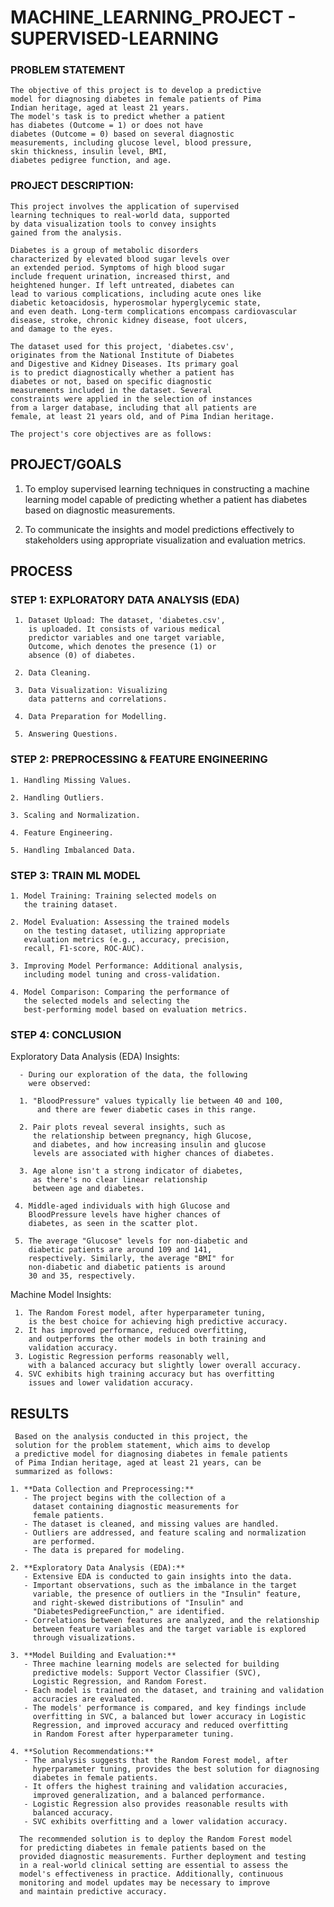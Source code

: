 # MACHINE_LEARNING_PROJECT - SUPERVISED-LEARNING


### PROBLEM STATEMENT

    The objective of this project is to develop a predictive
    model for diagnosing diabetes in female patients of Pima
    Indian heritage, aged at least 21 years.
    The model's task is to predict whether a patient
    has diabetes (Outcome = 1) or does not have 
    diabetes (Outcome = 0) based on several diagnostic
    measurements, including glucose level, blood pressure,
    skin thickness, insulin level, BMI,
    diabetes pedigree function, and age.

### PROJECT DESCRIPTION:

    This project involves the application of supervised
    learning techniques to real-world data, supported
    by data visualization tools to convey insights
    gained from the analysis.

    Diabetes is a group of metabolic disorders
    characterized by elevated blood sugar levels over
    an extended period. Symptoms of high blood sugar
    include frequent urination, increased thirst, and
    heightened hunger. If left untreated, diabetes can
    lead to various complications, including acute ones like
    diabetic ketoacidosis, hyperosmolar hyperglycemic state,
    and even death. Long-term complications encompass cardiovascular
    disease, stroke, chronic kidney disease, foot ulcers,
    and damage to the eyes.

    The dataset used for this project, 'diabetes.csv',
    originates from the National Institute of Diabetes
    and Digestive and Kidney Diseases. Its primary goal
    is to predict diagnostically whether a patient has
    diabetes or not, based on specific diagnostic
    measurements included in the dataset. Several
    constraints were applied in the selection of instances
    from a larger database, including that all patients are
    female, at least 21 years old, and of Pima Indian heritage.

    The project's core objectives are as follows:


## PROJECT/GOALS

1. To employ supervised learning techniques in
   constructing a machine learning model capable
   of predicting whether a patient has diabetes
   based on diagnostic measurements.

2. To communicate the insights and model predictions
   effectively to stakeholders using appropriate
   visualization and evaluation metrics.


## PROCESS

### STEP 1: EXPLORATORY DATA ANALYSIS (EDA)

     
     1. Dataset Upload: The dataset, 'diabetes.csv',
        is uploaded. It consists of various medical
        predictor variables and one target variable,
        Outcome, which denotes the presence (1) or
        absence (0) of diabetes.

     2. Data Cleaning.

     3. Data Visualization: Visualizing
        data patterns and correlations.

     4. Data Preparation for Modelling.

     5. Answering Questions.

### STEP 2: PREPROCESSING & FEATURE ENGINEERING 


    1. Handling Missing Values.

    2. Handling Outliers.

    3. Scaling and Normalization.

    4. Feature Engineering.

    5. Handling Imbalanced Data.


### STEP 3: TRAIN ML MODEL

    1. Model Training: Training selected models on
       the training dataset.

    2. Model Evaluation: Assessing the trained models
       on the testing dataset, utilizing appropriate
       evaluation metrics (e.g., accuracy, precision,
       recall, F1-score, ROC-AUC).

    3. Improving Model Performance: Additional analysis,
       including model tuning and cross-validation.

    4. Model Comparison: Comparing the performance of
       the selected models and selecting the
       best-performing model based on evaluation metrics.


### STEP 4: CONCLUSION

   Exploratory Data Analysis (EDA) Insights:

      - During our exploration of the data, the following
        were observed:

      1. "BloodPressure" values typically lie between 40 and 100,
          and there are fewer diabetic cases in this range.

      2. Pair plots reveal several insights, such as
         the relationship between pregnancy, high Glucose,
         and diabetes, and how increasing insulin and glucose
         levels are associated with higher chances of diabetes.

      3. Age alone isn't a strong indicator of diabetes,
         as there's no clear linear relationship
         between age and diabetes.

     4. Middle-aged individuals with high Glucose and
        BloodPressure levels have higher chances of
        diabetes, as seen in the scatter plot.

     5. The average "Glucose" levels for non-diabetic and
        diabetic patients are around 109 and 141,
        respectively. Similarly, the average "BMI" for
        non-diabetic and diabetic patients is around
        30 and 35, respectively.

   Machine Model Insights:

     1. The Random Forest model, after hyperparameter tuning,
        is the best choice for achieving high predictive accuracy.
     2. It has improved performance, reduced overfitting,
        and outperforms the other models in both training and
        validation accuracy.
     3. Logistic Regression performs reasonably well,
        with a balanced accuracy but slightly lower overall accuracy.
     4. SVC exhibits high training accuracy but has overfitting
        issues and lower validation accuracy.

## RESULTS

     Based on the analysis conducted in this project, the
     solution for the problem statement, which aims to develop
     a predictive model for diagnosing diabetes in female patients
     of Pima Indian heritage, aged at least 21 years, can be 
     summarized as follows:

    1. **Data Collection and Preprocessing:**
       - The project begins with the collection of a
         dataset containing diagnostic measurements for
         female patients. 
       - The dataset is cleaned, and missing values are handled.
       - Outliers are addressed, and feature scaling and normalization
         are performed.
       - The data is prepared for modeling.

    2. **Exploratory Data Analysis (EDA):**
       - Extensive EDA is conducted to gain insights into the data.
       - Important observations, such as the imbalance in the target
         variable, the presence of outliers in the "Insulin" feature,
         and right-skewed distributions of "Insulin" and
         "DiabetesPedigreeFunction," are identified.
       - Correlations between features are analyzed, and the relationship
         between feature variables and the target variable is explored
         through visualizations.

    3. **Model Building and Evaluation:**
       - Three machine learning models are selected for building
         predictive models: Support Vector Classifier (SVC),
         Logistic Regression, and Random Forest.
       - Each model is trained on the dataset, and training and validation
         accuracies are evaluated.
       - The models' performance is compared, and key findings include
         overfitting in SVC, a balanced but lower accuracy in Logistic
         Regression, and improved accuracy and reduced overfitting
         in Random Forest after hyperparameter tuning.

    4. **Solution Recommendations:**
       - The analysis suggests that the Random Forest model, after
         hyperparameter tuning, provides the best solution for diagnosing
         diabetes in female patients.
       - It offers the highest training and validation accuracies,
         improved generalization, and a balanced performance.
       - Logistic Regression also provides reasonable results with
         balanced accuracy.
       - SVC exhibits overfitting and a lower validation accuracy.

      The recommended solution is to deploy the Random Forest model
      for predicting diabetes in female patients based on the
      provided diagnostic measurements. Further deployment and testing
      in a real-world clinical setting are essential to assess the
      model's effectiveness in practice. Additionally, continuous
      monitoring and model updates may be necessary to improve
      and maintain predictive accuracy.

 